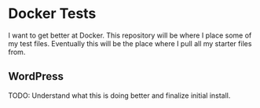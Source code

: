 # Docker Tests

I want to get better at Docker. This repository will be where I place some of my test files. Eventually this will be the place where I pull all my starter files from.

## WordPress
TODO: Understand what this is doing better and finalize initial install.
